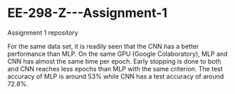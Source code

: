 # EE-298-Z---Assignment-1
Assignment 1 repository

For the same data set, it is readily seen that the CNN has a better performance than MLP. On the same GPU (Google Colaboratory), MLP and CNN has almost the same time per epoch. Early stopping is done to both and CNN reaches less epochs than MLP with the same criterion. The test accuracy of MLP is around 53% while CNN has a test accuracy of around 72.8%. 
